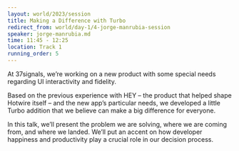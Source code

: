 ```yaml
---
layout: world/2023/session
title: Making a Difference with Turbo
redirect_from: world/day-1/4-jorge-manrubia-session
speaker: jorge-manrubia.md
time: 11:45 - 12:25
location: Track 1
running_order: 5
---
```


At 37signals, we’re working on a new product with some special needs regarding UI interactivity and fidelity.

Based on the previous experience with HEY – the product that helped shape Hotwire itself – and the new app’s particular needs, we developed a little Turbo addition that we believe can make a big difference for everyone.

In this talk, we’ll present the problem we are solving, where we are coming from, and where we landed. We’ll put an accent on how developer happiness and productivity play a crucial role in our decision process.
